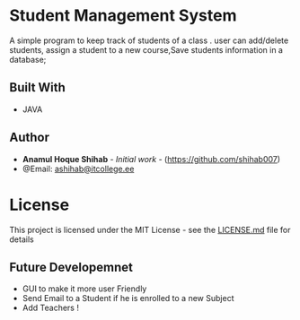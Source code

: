 # Student Management System

A simple program to keep track of students of a  class . user can add/delete students, assign a student  to a new course,Save students information in a database; 

## Built With

* JAVA


## Author

* **Anamul Hoque Shihab** - *Initial work* - (https://github.com/shihab007)
* @Email: ashihab@itcollege.ee

# License

This project is licensed under the MIT License - see the [LICENSE.md](LICENSE.md) file for details

## Future Developemnet 

* GUI to make it more user Friendly
* Send Email to a Student if he is enrolled to a new Subject
* Add Teachers !
